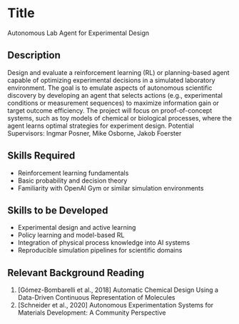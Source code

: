 # Title

Autonomous Lab Agent for Experimental Design

## Description

Design and evaluate a reinforcement learning (RL) or planning-based agent capable of optimizing experimental decisions in a simulated laboratory environment. The goal is to emulate aspects of autonomous scientific discovery by developing an agent that selects actions (e.g., experimental conditions or measurement sequences) to maximize information gain or target outcome efficiency. The project will focus on proof-of-concept systems, such as toy models of chemical or biological processes, where the agent learns optimal strategies for experiment design.
Potential Supervisors: Ingmar Posner, Mike Osborne, Jakob Foerster

## Skills Required

- Reinforcement learning fundamentals
- Basic probability and decision theory
- Familiarity with OpenAI Gym or similar simulation environments

## Skills to be Developed

- Experimental design and active learning
- Policy learning and model-based RL
- Integration of physical process knowledge into AI systems
- Reproducible simulation pipelines for scientific domains

## Relevant Background Reading

1.	[Gómez-Bombarelli et al., 2018] Automatic Chemical Design Using a Data-Driven Continuous Representation of Molecules
2.	[Schneider et al., 2020] Autonomous Experimentation Systems for Materials Development: A Community Perspective
